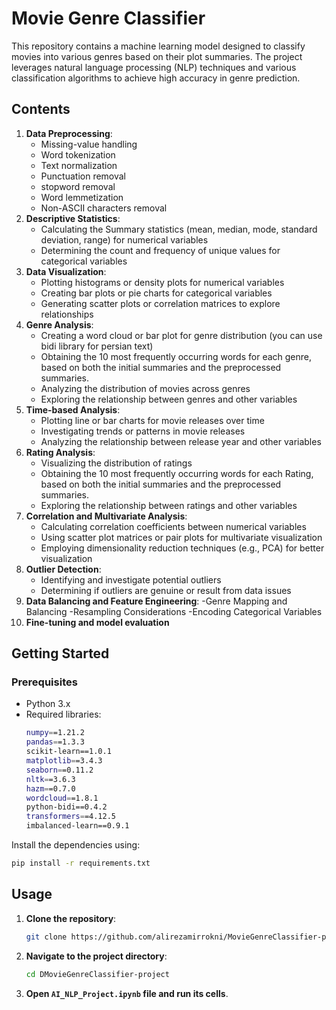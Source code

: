# Movie Genre Classifier

This repository contains a machine learning model designed to classify movies into various genres based on their plot summaries. The project leverages natural language processing (NLP) techniques and various classification algorithms to achieve high accuracy in genre prediction.

## Contents

1. **Data Preprocessing**:
   - Missing-value handling
   - Word tokenization
   - Text normalization
   - Punctuation removal
   - stopword removal
   - Word lemmetization
   - Non-ASCII characters removal
2. **Descriptive Statistics**:
   - Calculating the Summary statistics (mean, median, mode, standard deviation, range) for numerical variables
   - Determining the count and frequency of unique values for categorical variables
3. **Data Visualization**:
   - Plotting histograms or density plots for numerical variables
   - Creating bar plots or pie charts for categorical variables
   - Generating scatter plots or correlation matrices to explore relationships
4. **Genre Analysis**:
   - Creating a word cloud or bar plot for genre distribution (you can use bidi library for persian text)
   - Obtaining the 10 most frequently occurring words for each genre, based on both the initial summaries and the preprocessed summaries.
   - Analyzing the distribution of movies across genres
   - Exploring the relationship between genres and other variables
5. **Time-based Analysis**:
   - Plotting line or bar charts for movie releases over time
   - Investigating trends or patterns in movie releases
   - Analyzing the relationship between release year and other variables
6. **Rating Analysis**:
   - Visualizing the distribution of ratings
   - Obtaining the 10 most frequently occurring words for each Rating, based on both the initial summaries and the preprocessed summaries.
   - Exploring the relationship between ratings and other variables
7. **Correlation and Multivariate Analysis**:
   - Calculating correlation coefficients between numerical variables
   - Using scatter plot matrices or pair plots for multivariate visualization
   - Employing dimensionality reduction techniques (e.g., PCA) for better visualization
8. **Outlier Detection**:
   - Identifying and investigate potential outliers
   - Determining if outliers are genuine or result from data issues
9. **Data Balancing and Feature Engineering**:
   -Genre Mapping and Balancing
   -Resampling Considerations
   -Encoding Categorical Variables
8. **Fine-tuning and model evaluation**

## Getting Started

### Prerequisites

- Python 3.x
- Required libraries:
   ```bash
   numpy==1.21.2
   pandas==1.3.3
   scikit-learn==1.0.1
   matplotlib==3.4.3
   seaborn==0.11.2
   nltk==3.6.3
   hazm==0.7.0
   wordcloud==1.8.1
   python-bidi==0.4.2
   transformers==4.12.5
   imbalanced-learn==0.9.1
   ```

Install the dependencies using:

```bash
pip install -r requirements.txt
```
## Usage

1. **Clone the repository**:

    ```bash
    git clone https://github.com/alirezamirrokni/MovieGenreClassifier-project.git
    ```

2. **Navigate to the project directory**:

    ```bash
    cd DMovieGenreClassifier-project
    ```
    
3. **Open `AI_NLP_Project.ipynb` file and run its cells**.
